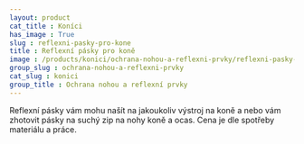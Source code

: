 ```yaml
---
layout: product
cat_title : Koníci
has_image : True
slug : reflexni-pasky-pro-kone
title : Reflexní pásky pro koně
image : /products/konici/ochrana-nohou-a-reflexni-prvky/reflexni-pasky-pro-kone.jpg
group_slug : ochrana-nohou-a-reflexni-prvky
cat_slug : konici
group_title : Ochrana nohou a reflexní prvky
---
```


Reflexní pásky vám mohu našít na jakoukoliv výstroj na koně a nebo vám zhotovit pásky na suchý zip na nohy koně a ocas.
Cena je dle spotřeby materiálu a práce.

